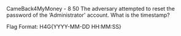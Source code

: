 CameBack4MyMoney - 8
50
The adversary attempted to reset the password of the ‘Administrator' account. What is the timestamp?

Flag Format: H4G{YYYY-MM-DD HH:MM:SS}